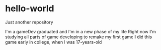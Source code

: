 # hello-world
Just another repository

I'm a gameDev graduated and I'm in a new phase of my life
Right now I'm studying all parts of game developing to remake my first game
I did this game early in college, when I was 17-years-old
